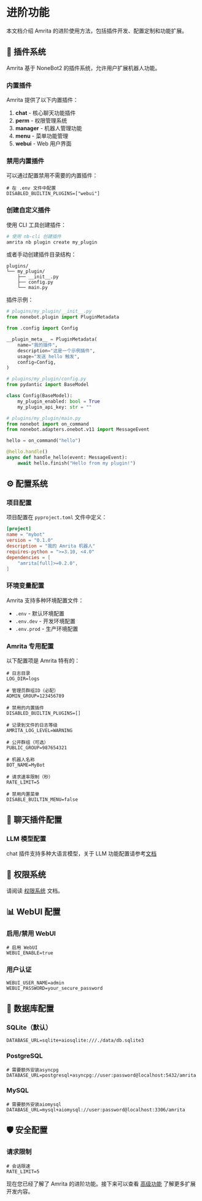 # 进阶功能

本文档介绍 Amrita 的进阶使用方法，包括插件开发、配置定制和功能扩展。

## 🔧 插件系统

Amrita 基于 NoneBot2 的插件系统，允许用户扩展机器人功能。

### 内置插件

Amrita 提供了以下内置插件：

1. **chat** - 核心聊天功能插件
2. **perm** - 权限管理系统
3. **manager** - 机器人管理功能
4. **menu** - 菜单功能管理
5. **webui** - Web 用户界面

### 禁用内置插件

可以通过配置禁用不需要的内置插件：

```dotenv
# 在 .env 文件中配置
DISABLED_BUILTIN_PLUGINS=["webui"]
```

### 创建自定义插件

使用 CLI 工具创建插件：

```bash
# 使用 nb-cli 创建插件
amrita nb plugin create my_plugin
```

或者手动创建插件目录结构：

```
plugins/
└── my_plugin/
    ├── __init__.py
    ├── config.py
    └── main.py
```

插件示例：

```python
# plugins/my_plugin/__init__.py
from nonebot.plugin import PluginMetadata

from .config import Config

__plugin_meta__ = PluginMetadata(
    name="我的插件",
    description="这是一个示例插件",
    usage="发送 hello 触发",
    config=Config,
)

# plugins/my_plugin/config.py
from pydantic import BaseModel

class Config(BaseModel):
    my_plugin_enabled: bool = True
    my_plugin_api_key: str = ""

# plugins/my_plugin/main.py
from nonebot import on_command
from nonebot.adapters.onebot.v11 import MessageEvent

hello = on_command("hello")

@hello.handle()
async def handle_hello(event: MessageEvent):
    await hello.finish("Hello from my plugin!")
```

## ⚙️ 配置系统

### 项目配置

项目配置在 `pyproject.toml` 文件中定义：

```toml
[project]
name = "mybot"
version = "0.1.0"
description = "我的 Amrita 机器人"
requires-python = ">=3.10, <4.0"
dependencies = [
    "amrita[full]>=0.2.0",
]
```

### 环境变量配置

Amrita 支持多种环境配置文件：

- `.env` - 默认环境配置
- `.env.dev` - 开发环境配置
- `.env.prod` - 生产环境配置

### Amrita 专用配置

以下配置项是 Amrita 特有的：

```dotenv
# 日志目录
LOG_DIR=logs

# 管理员群组ID（必配）
ADMIN_GROUP=123456789

# 禁用的内置插件
DISABLED_BUILTIN_PLUGINS=[]

# 记录到文件的日志等级
AMRITA_LOG_LEVEL=WARNING

# 公开群组（可选）
PUBLIC_GROUP=987654321

# 机器人名称
BOT_NAME=MyBot

# 请求速率限制（秒）
RATE_LIMIT=5

# 禁用内置菜单
DISABLE_BUILTIN_MENU=false
```

## 🤖 聊天插件配置

### LLM 模型配置

chat 插件支持多种大语言模型，关于 LLM 功能配置请参考[文档](./plugins/suggarchat)

## 🔐 权限系统

请阅读 [权限系统](./plugins/perm) 文档。

## 📊 WebUI 配置

### 启用/禁用 WebUI

```dotenv
# 启用 WebUI
WEBUI_ENABLE=true
```

### 用户认证

```dotenv
WEBUI_USER_NAME=admin
WEBUI_PASSWORD=your_secure_password
```

## 🧠 数据库配置

### SQLite（默认）

```dotenv
DATABASE_URL=sqlite+aiosqlite:///./data/db.sqlite3
```

### PostgreSQL

```dotenv
# 需要额外安装asyncpg
DATABASE_URL=postgresql+asyncpg://user:password@localhost:5432/amrita
```

### MySQL

```dotenv
# 需要额外安装aiomysql
DATABASE_URL=mysql+aiomysql://user:password@localhost:3306/amrita
```

## 🛡️ 安全配置

### 请求限制

```dotenv
# 会话限速
RATE_LIMIT=5
```

现在您已经了解了 Amrita 的进阶功能。接下来可以查看 [高级功能](advanced-features) 了解更多扩展开发内容。
